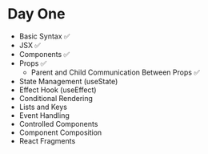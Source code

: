 # Day One

- Basic Syntax ✅
- JSX ✅
- Components ✅
- Props ✅
    - Parent and Child Communication Between Props ✅
- State Management (useState)
- Effect Hook (useEffect)
- Conditional Rendering
- Lists and Keys
- Event Handling
- Controlled Components
- Component Composition
- React Fragments